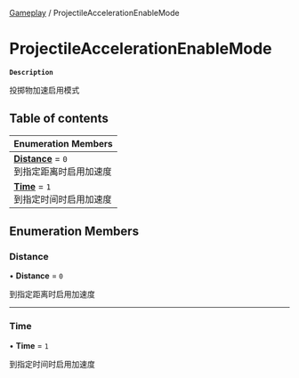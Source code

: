 [Gameplay](../modules/Gameplay.Gameplay.md) / ProjectileAccelerationEnableMode

# ProjectileAccelerationEnableMode <Badge type="tip" text="Enumeration" />

**`Description`**

投掷物加速启用模式

## Table of contents

| Enumeration Members |
| :-----|
| **[Distance](Gameplay.ProjectileAccelerationEnableMode.md#distance)** = ``0`` <br> 到指定距离时启用加速度|
| **[Time](Gameplay.ProjectileAccelerationEnableMode.md#time)** = ``1`` <br> 到指定时间时启用加速度|

## Enumeration Members

### Distance

• **Distance** = ``0``

到指定距离时启用加速度

___

### Time

• **Time** = ``1``

到指定时间时启用加速度
